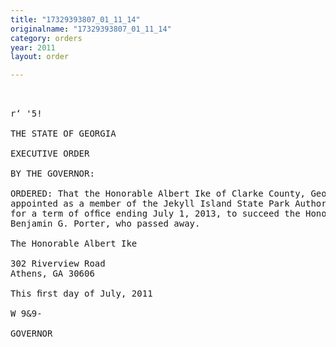 ```yaml
---
title: "17329393807_01_11_14"
originalname: "17329393807_01_11_14"
category: orders
year: 2011
layout: order

---
```

<pre>
 

r‘ '5!

THE STATE OF GEORGIA

EXECUTIVE ORDER

BY THE GOVERNOR:

ORDERED: That the Honorable Albert Ike of Clarke County, Georgia, is
appointed as a member of the Jekyll Island State Park Authority,
for a term of ofﬁce ending July 1, 2013, to succeed the Honorable
Benjamin G. Porter, who passed away.

The Honorable Albert Ike

302 Riverview Road
Athens, GA 30606

This ﬁrst day of July, 2011

W 9&9-

GOVERNOR

</pre>
